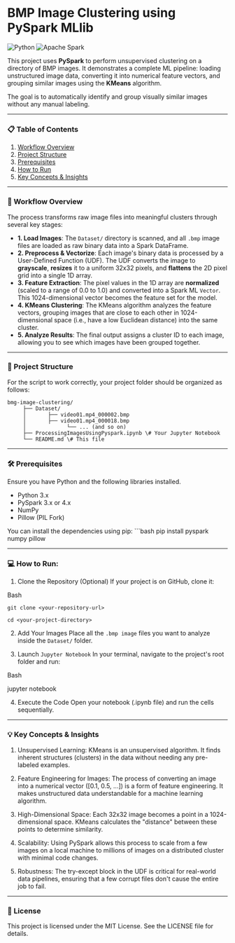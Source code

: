 # BMP Image Clustering using PySpark MLlib

![Python](https://img.shields.io/badge/Python-3.x-blue.svg) ![Apache
Spark](https://img.shields.io/badge/Apache%20Spark-3.x%2B-orange.svg)

This project uses **PySpark** to perform unsupervised clustering on a
directory of BMP images. It demonstrates a complete ML pipeline: loading
unstructured image data, converting it into numerical feature vectors,
and grouping similar images using the **KMeans** algorithm.

The goal is to automatically identify and group visually similar images
without any manual labeling.

------------------------------------------------------------------------

### 📋 Table of Contents

1.  [Workflow Overview](#-workflow-overview)
2.  [Project Structure](#-project-structure)
3.  [Prerequisites](#-prerequisites)
4.  [How to Run](#-how-to-run)
5.  [Key Concepts & Insights](#-key-concepts--insights)

------------------------------------------------------------------------

### 🚀 Workflow Overview

The process transforms raw image files into meaningful clusters through
several key stages:

-   **1. Load Images**: The `Dataset/` directory is scanned, and all
    `.bmp` image files are loaded as raw binary data into a Spark
    DataFrame.
-   **2. Preprocess & Vectorize**: Each image's binary data is processed
    by a User-Defined Function (UDF). The UDF converts the image to
    **grayscale**, **resizes** it to a uniform 32x32 pixels, and
    **flattens** the 2D pixel grid into a single 1D array.
-   **3. Feature Extraction**: The pixel values in the 1D array are
    **normalized** (scaled to a range of 0.0 to 1.0) and converted into
    a Spark ML `Vector`. This 1024-dimensional vector becomes the
    feature set for the model.
-   **4. KMeans Clustering**: The KMeans algorithm analyzes the feature
    vectors, grouping images that are close to each other in
    1024-dimensional space (i.e., have a low Euclidean distance) into
    the same cluster.
-   **5. Analyze Results**: The final output assigns a cluster ID to
    each image, allowing you to see which images have been grouped
    together.

------------------------------------------------------------------------

### 📁 Project Structure

For the script to work correctly, your project folder should be
organized as follows:

    bmg-image-clustering/                                                                                                                      
         ├── Dataset/  
         │       ├── video01.mp4_000002.bmp 
         │       ├── video01.mp4_000018.bmp 
         │             └── ... (and so on) 
         ├── ProcessingImagesUsingPyspark.ipynb \# Your Jupyter Notebook 
         └── README.md \# This file

------------------------------------------------------------------------

### 🛠 Prerequisites

Ensure you have Python and the following libraries installed.

-   Python 3.x
-   PySpark 3.x or 4.x
-   NumPy
-   Pillow (PIL Fork)

You can install the dependencies using pip: \`\`\`bash pip install
pyspark numpy pillow


------------------------------------------------------------------------

### 💻 How to Run:

1)  Clone the Repository (Optional) If your project is on GitHub, clone
    it:

Bash

`git clone <your-repository-url>`
 
`cd <your-project-directory>`

2)  Add Your Images Place all the `.bmp image` files you want to analyze
    inside the `Dataset/` folder.

3)  Launch `Jupyter Notebook` In your terminal, navigate to the project's
    root folder and run:

Bash

jupyter notebook

4)  Execute the Code Open your notebook (.ipynb file) and run the cells
    sequentially.


------------------------------------------------------------------------

### 💡 Key Concepts & Insights 

1) Unsupervised Learning: KMeans is an unsupervised algorithm. It
finds inherent structures (clusters) in the data without needing any
pre-labeled examples.

2) Feature Engineering for Images: The process of converting an image into
a numerical vector (\[0.1, 0.5, ...\]) is a form of feature engineering.
It makes unstructured data understandable for a machine learning
algorithm.

3) High-Dimensional Space: Each 32x32 image becomes a point in a
1024-dimensional space. KMeans calculates the "distance" between these
points to determine similarity.

4) Scalability: Using PySpark allows this process to scale from a few
images on a local machine to millions of images on a distributed cluster
with minimal code changes.

5) Robustness: The try-except block in the UDF is critical for real-world
data pipelines, ensuring that a few corrupt files don't cause the entire
job to fail.


------------------------------------------------------------------------

### 📜 License 
This project is licensed under the MIT License. See the
LICENSE file for details.

